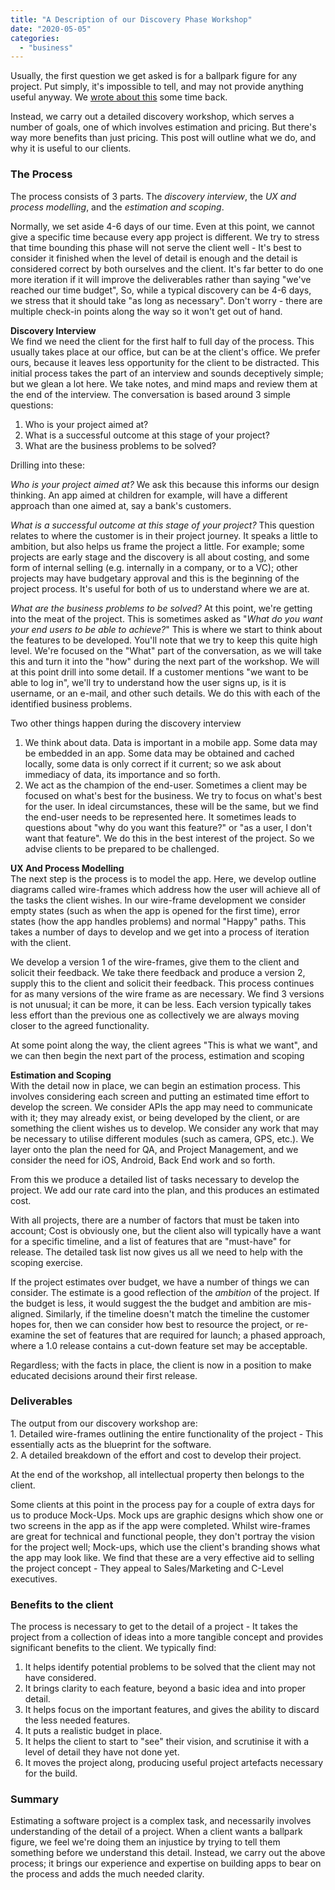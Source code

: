 ```yaml
---
title: "A Description of our Discovery Phase Workshop"
date: "2020-05-05"
categories: 
  - "business"
---
```


Usually, the first question we get asked is for a ballpark figure for any project. Put simply, it's impossible to tell, and may not provide anything useful anyway. We [wrote about this](https://tapadoo.com/they-asked-for-a-ballpark-figure-youll-never-guess-what-they-got/) some time back.

Instead, we carry out a detailed discovery workshop, which serves a number of goals, one of which involves estimation and pricing. But there's way more benefits than just pricing. This post will outline what we do, and why it is useful to our clients.

### The Process

The process consists of 3 parts. The _discovery interview_, the _UX and process modelling_, and the _estimation and scoping_.

Normally, we set aside 4-6 days of our time. Even at this point, we cannot give a specific time because every app project is different. We try to stress that time bounding this phase will not serve the client well - It's best to consider it finished when the level of detail is enough and the detail is considered correct by both ourselves and the client. It's far better to do one more iteration if it will improve the deliverables rather than saying "we've reached our time budget", So, while a typical discovery can be 4-6 days, we stress that it should take "as long as necessary". Don't worry - there are multiple check-in points along the way so it won't get out of hand.

**Discovery Interview**  
We find we need the client for the first half to full day of the process. This usually takes place at our office, but can be at the client's office. We prefer ours, because it leaves less opportunity for the client to be distracted. This initial process takes the part of an interview and sounds deceptively simple; but we glean a lot here. We take notes, and mind maps and review them at the end of the interview. The conversation is based around 3 simple questions:

1. Who is your project aimed at?
2. What is a successful outcome at this stage of your project?
3. What are the business problems to be solved?

Drilling into these:

_Who is your project aimed at?_ We ask this because this informs our design thinking. An app aimed at children for example, will have a different approach than one aimed at, say a bank's customers.

_What is a successful outcome at this stage of your project?_ This question relates to where the customer is in their project journey. It speaks a little to ambition, but also helps us frame the project a little. For example; some projects are early stage and the discovery is all about costing, and some form of internal selling (e.g. internally in a company, or to a VC); other projects may have budgetary approval and this is the beginning of the project process. It's useful for both of us to understand where we are at.

_What are the business problems to be solved?_ At this point, we're getting into the meat of the project. This is sometimes asked as "_What do you want your end users to be able to achieve?_" This is where we start to think about the features to be developed. You'll note that we try to keep this quite high level. We're focused on the "What" part of the conversation, as we will take this and turn it into the "how" during the next part of the workshop. We will at this point drill into some detail. If a customer mentions "we want to be able to log in", we'll try to understand how the user signs up, is it is username, or an e-mail, and other such details. We do this with each of the identified business problems.

Two other things happen during the discovery interview

1. We think about data. Data is important in a mobile app. Some data may be embedded in an app. Some data may be obtained and cached locally, some data is only correct if it current; so we ask about immediacy of data, its importance and so forth.
2. We act as the champion of the end-user. Sometimes a client may be focused on what's best for the business. We try to focus on what's best for the user. In ideal circumstances, these will be the same, but we find the end-user needs to be represented here. It sometimes leads to questions about "why do you want this feature?" or "as a user, I don't want that feature". We do this in the best interest of the project. So we advise clients to be prepared to be challenged.

**UX And Process Modelling**  
The next step is the process is to model the app. Here, we develop outline diagrams called wire-frames which address how the user will achieve all of the tasks the client wishes. In our wire-frame development we consider empty states (such as when the app is opened for the first time), error states (how the app handles problems) and normal "Happy" paths. This takes a number of days to develop and we get into a process of iteration with the client.

We develop a version 1 of the wire-frames, give them to the client and solicit their feedback. We take there feedback and produce a version 2, supply this to the client and solicit their feedback. This process continues for as many versions of the wire frame as are necessary. We find 3 versions is not unusual; it can be more, it can be less. Each version typically takes less effort than the previous one as collectively we are always moving closer to the agreed functionality.

At some point along the way, the client agrees "This is what we want", and we can then begin the next part of the process, estimation and scoping

**Estimation and Scoping**  
With the detail now in place, we can begin an estimation process. This involves considering each screen and putting an estimated time effort to develop the screen. We consider APIs the app may need to communicate with it; they may already exist, or being developed by the client, or are something the client wishes us to develop. We consider any work that may be necessary to utilise different modules (such as camera, GPS, etc.). We layer onto the plan the need for QA, and Project Management, and we consider the need for iOS, Android, Back End work and so forth.

From this we produce a detailed list of tasks necessary to develop the project. We add our rate card into the plan, and this produces an estimated cost.

With all projects, there are a number of factors that must be taken into account; Cost is obviously one, but the client also will typically have a want for a specific timeline, and a list of features that are "must-have" for release. The detailed task list now gives us all we need to help with the scoping exercise.

If the project estimates over budget, we have a number of things we can consider. The estimate is a good reflection of the _ambition_ of the project. If the budget is less, it would suggest the the budget and ambition are mis-aligned. Similarly, if the timeline doesn't match the timeline the customer hopes for, then we can consider how best to resource the project, or re-examine the set of features that are required for launch; a phased approach, where a 1.0 release contains a cut-down feature set may be acceptable.

Regardless; with the facts in place, the client is now in a position to make educated decisions around their first release.

### Deliverables

The output from our discovery workshop are:  
1\. Detailed wire-frames outlining the entire functionality of the project - This essentially acts as the blueprint for the software.  
2\. A detailed breakdown of the effort and cost to develop their project.

At the end of the workshop, all intellectual property then belongs to the client.

Some clients at this point in the process pay for a couple of extra days for us to produce Mock-Ups. Mock ups are graphic designs which show one or two screens in the app as if the app were completed. Whilst wire-frames are great for technical and functional people, they don't portray the vision for the project well; Mock-ups, which use the client's branding shows what the app may look like. We find that these are a very effective aid to selling the project concept - They appeal to Sales/Marketing and C-Level executives.

### Benefits to the client

The process is necessary to get to the detail of a project - It takes the project from a collection of ideas into a more tangible concept and provides significant benefits to the client. We typically find:

1. It helps identify potential problems to be solved that the client may not have considered.
2. It brings clarity to each feature, beyond a basic idea and into proper detail.
3. It helps focus on the important features, and gives the ability to discard the less needed features.
4. It puts a realistic budget in place.
5. It helps the client to start to "see" their vision, and scrutinise it with a level of detail they have not done yet.
6. It moves the project along, producing useful project artefacts necessary for the build.

### Summary

Estimating a software project is a complex task, and necessarily involves understanding of the detail of a project. When a client wants a ballpark figure, we feel we're doing them an injustice by trying to tell them something before we understand this detail. Instead, we carry out the above process; it brings our experience and expertise on building apps to bear on the process and adds the much needed clarity.
